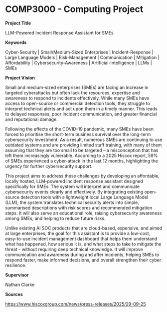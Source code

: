 # COMP3000 - Computing Project
****Project Title****

LLM-Powered Incident Response Assistant for SMEs

****Keywords****

Cyber-Security | Small/Medium-Sized Enterprises | Incident-Response | Large Language Models | Risk-Management | Communication | Mitigation | Affordability | Cybersecurity-Awareness | Artificial-Intelligence | LLMs | SMEs

****Project Vision****

Small and medium-sized enterprises (SMEs) are facing an increase in targeted cyberattacks but often lack the resources, expertise and awareness to respond to incidents effectively. While many SMEs have access to open-source or commercial detection tools, they struggle to interpret technical alerts and act upon them in a timely manner. This leads to delayed responses, poor incident communication, and greater financial and reputational damage. 

Following the effects of the COVID-19 pandemic, many SMEs have been forced to prioritise the short-term business survival over the long-term cybersecurity investment. As a result, numerous SMEs are continuing to use outdated systems and are providing limited staff training, with many of them assuming that they are too small to be targeted – a misconception that has left them increasingly vulnerable. According to a 2025 Hiscox report, 59% of SMEs experienced a cyber-attack in the last 12 months, highlighting the urgency for further cybersecurity support.    

This project aims to address these challenges by developing an affordable, locally hosted, LLM-powered incident response assistant designed specifically for SMEs. The system will interpret and communicate cybersecurity events clearly and effectively. By integrating existing open-source detection tools with a lightweight local Large Language Model (LLM), the system translates technical security alerts into simple, summarised descriptions with risk scores and recommended mitigation steps. It will also serve an educational role, raising cybersecurity awareness among SMEs, and helping to reduce future risks.  

Unlike existing AI SOC products that are cloud-based, expensive, and aimed at large enterprises, the goal for this assistant is to provide a low-cost, easy-to-use incident management dashboard that helps them understand what has happened, how serious it is, and what steps to take to mitigate the threat - without requiring deep technical knowledge. It will improve communication and awareness during and after incdients, helping SMEs to respond faster, make informed decisions, and overall strengthen their cyber resilience.  

****Supervisor****

Nathan Clarke 

****Sources****

https://www.hiscoxgroup.com/news/press-releases/2025/29-09-25 



